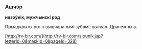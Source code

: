 ### Ашчэр
**назоўнік, мужчынскі род**

Прыадкрыты рот з вышчаранымі зубамі; выскал. Драпежны а.

<a rel="author">[http://rv-blr.com/](http://rv-blr.com/slounik.jsp?letterId=0&maskId=0&pageId=328)</a>
